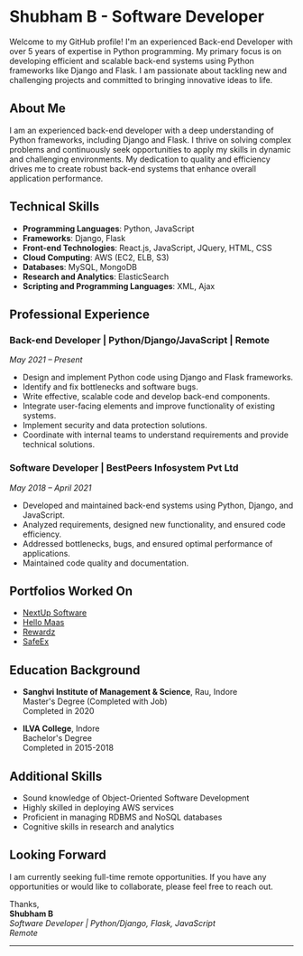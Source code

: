 # Shubham B - Software Developer

Welcome to my GitHub profile! I'm an experienced Back-end Developer with over 5 years of expertise in Python programming. My primary focus is on developing efficient and scalable back-end systems using Python frameworks like Django and Flask. I am passionate about tackling new and challenging projects and committed to bringing innovative ideas to life.

## About Me

I am an experienced back-end developer with a deep understanding of Python frameworks, including Django and Flask. I thrive on solving complex problems and continuously seek opportunities to apply my skills in dynamic and challenging environments. My dedication to quality and efficiency drives me to create robust back-end systems that enhance overall application performance.

## Technical Skills

- **Programming Languages**: Python, JavaScript
- **Frameworks**: Django, Flask
- **Front-end Technologies**: React.js, JavaScript, JQuery, HTML, CSS
- **Cloud Computing**: AWS (EC2, ELB, S3)
- **Databases**: MySQL, MongoDB
- **Research and Analytics**: ElasticSearch
- **Scripting and Programming Languages**: XML, Ajax

## Professional Experience

### Back-end Developer | Python/Django/JavaScript | Remote
*May 2021 – Present*

- Design and implement Python code using Django and Flask frameworks.
- Identify and fix bottlenecks and software bugs.
- Write effective, scalable code and develop back-end components.
- Integrate user-facing elements and improve functionality of existing systems.
- Implement security and data protection solutions.
- Coordinate with internal teams to understand requirements and provide technical solutions.

### Software Developer | BestPeers Infosystem Pvt Ltd
*May 2018 – April 2021*

- Developed and maintained back-end systems using Python, Django, and JavaScript.
- Analyzed requirements, designed new functionality, and ensured code efficiency.
- Addressed bottlenecks, bugs, and ensured optimal performance of applications.
- Maintained code quality and documentation.

## Portfolios Worked On

- [NextUp Software](https://nextupsoftware.com/)
- [Hello Maas](https://hellomaas.com/en/)
- [Rewardz](https://rewardz.sg/)
- [SafeEx](https://www.safeex.com/)

## Education Background

- **Sanghvi Institute of Management & Science**, Rau, Indore  
  Master's Degree (Completed with Job)  
  Completed in 2020

- **ILVA College**, Indore  
  Bachelor's Degree  
  Completed in 2015-2018

## Additional Skills

- Sound knowledge of Object-Oriented Software Development
- Highly skilled in deploying AWS services
- Proficient in managing RDBMS and NoSQL databases
- Cognitive skills in research and analytics

## Looking Forward

I am currently seeking full-time remote opportunities. If you have any opportunities or would like to collaborate, please feel free to reach out.

Thanks,  
**Shubham B**  
*Software Developer | Python/Django, Flask, JavaScript*  
*Remote*

---
